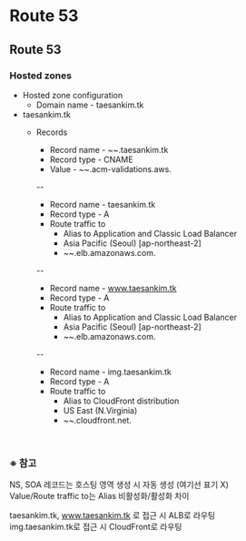 # Route 53

## Route 53
### Hosted zones
- Hosted zone configuration
  - Domain name - taesankim.tk
- taesankim.tk
  - Records
    - Record name - ~~.taesankim.tk
    - Record type - CNAME
    - Value - ~~.acm-validations.aws.

    --
    - Record name - taesankim.tk
    - Record type - A
    - Route traffic to
      - Alias to Application and Classic Load Balancer
      - Asia Pacific (Seoul) [ap-northeast-2]
      - ~~.elb.amazonaws.com.

    --
    - Record name - www.taesankim.tk
    - Record type - A
    - Route traffic to
      - Alias to Application and Classic Load Balancer
      - Asia Pacific (Seoul) [ap-northeast-2]
      - ~~.elb.amazonaws.com.
    
    --
    - Record name - img.taesankim.tk
    - Record type - A
    - Route traffic to
      - Alias to CloudFront distribution
      - US East (N.Virginia)
      - ~~.cloudfront.net.

<br/>

### ※ 참고
NS, SOA 레코드는 호스팅 영역 생성 시 자동 생성 (여기선 표기 X)  
Value/Route traffic to는 Alias 비활성화/활성화 차이

taesankim.tk, www.taesankim.tk 로 접근 시 ALB로 라우팅  
img.taesankim.tk로 접근 시 CloudFront로 라우팅
